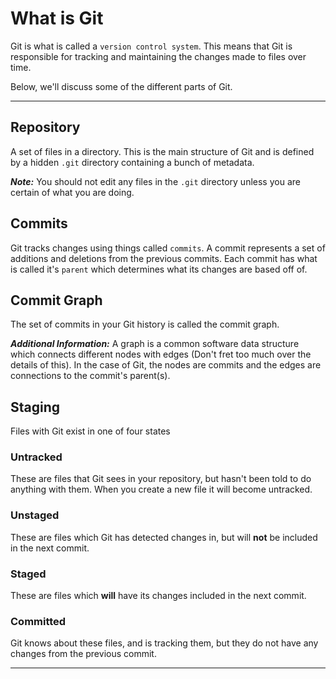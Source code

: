 # What is Git

Git is what is called a `version control system`. This means that Git is
responsible for tracking and maintaining the changes made to files over time.

Below, we'll discuss some of the different parts of Git.

---------

## Repository

A set of files in a directory. This is the main structure of Git and is defined
by a hidden `.git` directory containing a bunch of metadata.

***Note:***
You should not edit any files in the `.git` directory unless you are certain of
what you are doing.

## Commits

Git tracks changes using things called `commits`. A commit represents a set of
additions and deletions from the previous commits. Each commit has what is called
it's `parent` which determines what its changes are based off of.

## Commit Graph

The set of commits in your Git history is called the commit graph.

***Additional Information:***
A graph is a common software data structure which connects different nodes with
edges (Don't fret too much over the details of this). In the case of Git, the
nodes are commits and the edges are connections to the commit's parent(s).

## Staging

Files with Git exist in one of four states

### Untracked

These are files that Git sees in your repository, but hasn't been told to do
anything with them. When you create a new file it will become untracked.

### Unstaged

These are files which Git has detected changes in, but will **not** be included in
the next commit.

### Staged

These are files which **will** have its changes included in the next commit.

### Committed

Git knows about these files, and is tracking them, but they do not have any
changes from the previous commit.

---------
